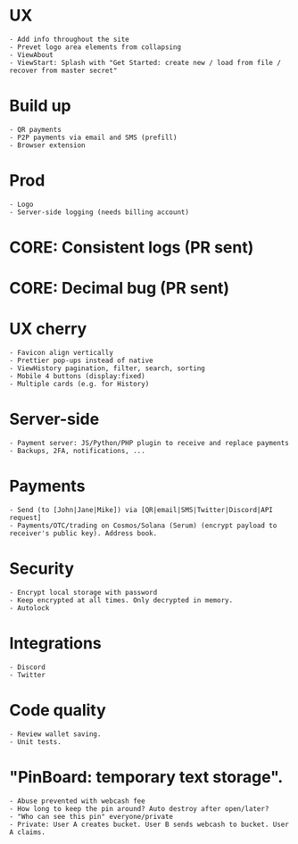 # UX
    - Add info throughout the site
    - Prevet logo area elements from collapsing
    - ViewAbout
    - ViewStart: Splash with "Get Started: create new / load from file / recover from master secret"

# Build up
    - QR payments
    - P2P payments via email and SMS (prefill)
    - Browser extension

# Prod
    - Logo
    - Server-side logging (needs billing account)

# CORE: Consistent logs (PR sent)
# CORE: Decimal bug (PR sent)

# UX cherry
    - Favicon align vertically
    - Prettier pop-ups instead of native
    - ViewHistory pagination, filter, search, sorting
    - Mobile 4 buttons (display:fixed)
    - Multiple cards (e.g. for History)

# Server-side
    - Payment server: JS/Python/PHP plugin to receive and replace payments
    - Backups, 2FA, notifications, ...

# Payments
    - Send (to [John|Jane|Mike]) via [QR|email|SMS|Twitter|Discord|API request]
    - Payments/OTC/trading on Cosmos/Solana (Serum) (encrypt payload to receiver's public key). Address book.

# Security
    - Encrypt local storage with password
    - Keep encrypted at all times. Only decrypted in memory.
    - Autolock

# Integrations
    - Discord
    - Twitter

# Code quality
    - Review wallet saving.
    - Unit tests.

# "PinBoard: temporary text storage".
    - Abuse prevented with webcash fee
    - How long to keep the pin around? Auto destroy after open/later?
    - "Who can see this pin" everyone/private
    - Private: User A creates bucket. User B sends webcash to bucket. User A claims.
